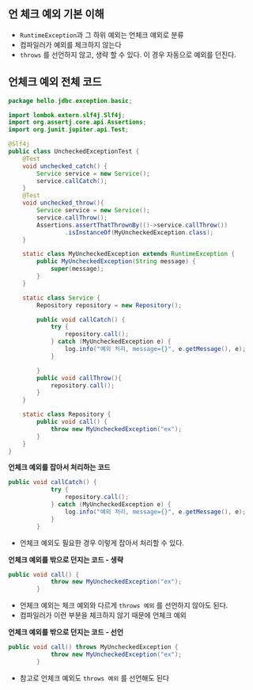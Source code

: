## 언 체크 예외 기본 이해
- `RuntimeException`과 그 하위 예외는 언체크 얘외로 분류
- 컴파일러가 예외를 체크하지 않는다
-  `throws` 를 선언하지 않고, 생략 할 수 있다. 이 경우 자동으로 예외를 던진다.

## 언체크 예외 전체 코드
```java
package hello.jdbc.exception.basic;

import lombok.extern.slf4j.Slf4j;
import org.assertj.core.api.Assertions;
import org.junit.jupiter.api.Test;

@Slf4j
public class UncheckedExceptionTest {
    @Test
    void unchecked_catch() {
        Service service = new Service();
        service.callCatch();
    }
    @Test
    void unchecked_throw(){
        Service service = new Service();
        service.callThrow();
        Assertions.assertThatThrownBy(()->service.callThrow())
                .isInstanceOf(MyUncheckedException.class);
    }

    static class MyUncheckedException extends RuntimeException {
        public MyUncheckedException(String message) {
            super(message);
        }
    }

    static class Service {
        Repository repository = new Repository();

        public void callCatch() {
            try {
                repository.call();
            } catch (MyUncheckedException e) {
                log.info("예외 처리, message={}", e.getMessage(), e);
            }

        }
        public void callThrow(){
            repository.call();
        }
    }

    static class Repository {
        public void call() {
            throw new MyUncheckedException("ex");
        }
    }
}
```

**언체크 예외를 잡아서 처리하는 코드**
```java
public void callCatch() {
            try {
                repository.call();
            } catch (MyUncheckedException e) {
                log.info("예외 처리, message={}", e.getMessage(), e);
            }
        }
```
- 언체크 예외도 필요한 경우 이렇게 잡아서 처리할 수 있다.

**언체크 예외를 밖으로 던지는 코드 - 생략**
```java
public void call() {
            throw new MyUncheckedException("ex");
        }
```
- 언체크 예외는 체크 예외와 다르게 `throws 예외` 를 선언하지 않아도 된다.
- 컴파일러가 이런 부분을 체크하지 않기 때문에 언체크 예외

**언체크 예외를 밖으로 던지는 코드 - 선언**
```java
public void call() throws MyUncheckedException {
            throw new MyUncheckedException("ex");
        }
```
- 참고로 언체크 예외도 `throws 예외` 를 선언해도 된다
